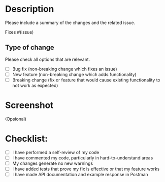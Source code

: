 # Description

Please include a summary of the changes and the related issue.  

Fixes #(issue)

## Type of change

Please check all options that are relevant.

- [ ] Bug fix (non-breaking change which fixes an issue)
- [ ] New feature (non-breaking change which adds functionality)
- [ ] Breaking change (fix or feature that would cause existing functionality to not work as expected)

# Screenshot

(Opsional)

# Checklist:

- [ ] I have performed a self-review of my code
- [ ] I have commented my code, particularly in hard-to-understand areas
- [ ] My changes generate no new warnings
- [ ] I have added tests that prove my fix is effective or that my feature works
- [ ] I have made API documentation and example response in Postman
